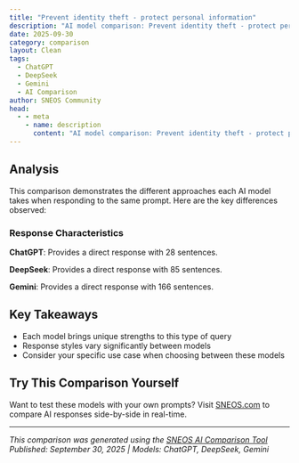 ```yaml
---
title: "Prevent identity theft - protect personal information"
description: "AI model comparison: Prevent identity theft - protect personal information..."
date: 2025-09-30
category: comparison
layout: Clean
tags:
  - ChatGPT
  - DeepSeek
  - Gemini
  - AI Comparison
author: SNEOS Community
head:
  - - meta
    - name: description
      content: "AI model comparison: Prevent identity theft - protect personal information..."
---
```


<ChatComparison
  title="Prevent identity theft - protect personal information"
  prompt="Prevent identity theft - protect personal information"
  :responses='{"ChatGPT": "Preventing identity theft involves safeguarding your personal information both online and offline. Here are some important tips to help protect yourself:\n\n1. **Protect Personal Information:**\n - Avoid sharing sensitive information such as your Social Security number, full birthdate, and financial details unless absolutely necessary.\n - Shred documents containing personal data before disposing of them.\n\n2. **Use Strong Passwords:**\n - Create complex passwords with a mix of letters, numbers, and symbols.\n - Use different passwords for different accounts.\n - Consider using a reputable password manager.\n\n3. **Secure Your Devices:**\n - Keep your computer, smartphone, and other devices updated with the latest security patches.\n - Use antivirus and anti-malware software.\n - Enable firewalls.\n\n4. **Be Cautious Online:**\n - Avoid clicking on suspicious links or downloading attachments from unknown sources.\n - Verify website URLs before entering personal information.\n - Use secure networks, avoid public Wi-Fi when accessing sensitive accounts.\n\n5. **Monitor Financial Statements and Credit Reports:**\n - Regularly review bank and credit card statements for unauthorized transactions.\n - Check your credit reports at least once a year for any unfamiliar accounts or activity.\n\n6. **Limit Sharing on Social Media:**\n - Avoid posting personal details like your address, phone number, or vacation plans.\n - Adjust privacy settings to control who can see your information.\n\n7. **Be Alert to Phishing Attempts:**\n - Be skeptical of unsolicited calls, emails, or texts asking for personal information.\n - Verify the identity of the requester through official channels before responding.\n\n8. **Use Two-Factor Authentication (2FA):**\n - Enable 2FA on accounts that offer it for an added layer of security.\n\nBy following these practices, you can significantly reduce the risk of identity theft and protect your personal information.", "DeepSeek": "Of course. Preventing identity theft is about being proactive, vigilant, and creating layers of defense around your personal information. Here is a comprehensive guide broken down into key areas.\n\n### The Core Principle: Guard Your Personal Information\nTreat your personal data like money\u2014because to a thief, it is. The most valuable pieces are your **Social Security Number (SSN)**, driver\u0027s license number, bank account numbers, credit card numbers, and medical insurance account numbers.\n\n---\n\n### Part 1: Digital Defense (Online \u0026 Tech)\n\n1. **Strong, Unique Passwords \u0026 a Password Manager:**\n * Use long, complex passwords (a mix of letters, numbers, and symbols).\n * **Never reuse passwords** across different sites. A password manager (like Bitwarden, 1Password, or LastPass) is essential for creating and storing strong, unique passwords for every account.\n\n2. **Enable Multi-Factor Authentication (MFA/2FA):**\n * This adds a critical second step to logging in, like a code from an app or text message. Enable it on **every account that offers it**, especially email, banking, and social media.\n\n3. **Beware of Phishing Scams:**\n * **Don\u0027t click links or open attachments** in unsolicited emails or texts.\n * Hover over links to see the real URL before clicking.\n * If a message creates a sense of urgency (e.g., \u0022Your account will be closed!\u0022), be suspicious. Contact the company directly using a known, official website or phone number.\n\n4. **Secure Your Devices:**\n * Use a PIN, password, or biometric lock (fingerprint/face ID) on your phone, tablet, and computer.\n * Keep your operating system, apps, and antivirus software updated. These updates often include critical security patches.\n\n5. **Use a VPN on Public Wi-Fi:**\n * Public Wi-Fi networks are often unsecured. A Virtual Private Network (VPN) encrypts your internet traffic, making it much harder for others to snoop on your activity.\n\n6. **Shop Safely Online:**\n * Look for \u0060https://\u0060 and a padlock icon in the address bar before entering any payment information.\n * Avoid saving your credit card information on retail websites for convenience.\n\n---\n\n### Part 2: Physical Defense (Offline)\n\n1. **Secure Your Mail:**\n * Use a locking mailbox to prevent mail theft.\n * Promptly collect incoming mail and place outgoing mail in a secure USPS collection box, not your unlocked home mailbox.\n * When on vacation, put a \u0022hold mail\u0022 request with the USPS.\n\n2. **Shred Sensitive Documents:**\n * Invest in a cross-cut shredder. Shred anything with your personal information before throwing it away, including:\n * Credit card offers and pre-approved applications\n * Bank and credit card statements\n * Old tax documents\n * Medical bills\n\n3. **Limit What You Carry:**\n * **Never carry your Social Security card in your wallet.** Leave it in a secure place like a safe.\n * Only carry the credit/debit cards you need for the day.\n\n---\n\n### Part 3: Financial \u0026 Medical Vigilance\n\n1. **Monitor Financial Accounts Regularly:**\n * Check your bank and credit card statements weekly or even daily for any unauthorized transactions. Report discrepancies immediately.\n\n2. **Review Your Credit Reports:**\n * You are entitled to one **free credit report every year** from each of the three major bureaus (Equifax, Experian, and TransUnion) at **[AnnualCreditReport.com](https://www.annualcreditreport.com)**.\n * Stagger your requests (get one every four months) to monitor your credit throughout the year.\n\n3. **Consider a Credit Freeze:**\n * This is the most powerful tool available. A credit freeze locks your credit file at the credit bureau, making it impossible for anyone (including you) to open a new line of credit unless you \u0022thaw\u0022 it with a PIN.\n * It\u0027s **free to place and lift** and does not affect your credit score. This should be your default setting.\n\n4. **Review Medical Statements:**\n * Scrutinize Explanation of Benefits (EOB) statements from your health insurer. Ensure the services listed are ones you actually received.\n\n---\n\n### Part 4: Proactive Steps \u0026 What to Do If It Happens\n\n1. **Be Smart on Social Media:**\n * Tighten your privacy settings. Avoid posting information that can be used for security questions, like your mother\u0027s maiden name, pet\u0027s name, or your birthday.\n * Be wary of quizzes that ask for personal details.\n\n2. **If You Suspect Identity Theft, ACT IMMEDIATELY:**\n * **Step 1: Place a Fraud Alert.** Contact one of the three credit bureaus (they must tell the other two). This makes it harder for thieves to open accounts in your name.\n * **Step 2: Freeze Your Credit.** As mentioned above, this is the most effective step.\n * **Step 3: Report to the FTC.** File a report at **[IdentityTheft.gov](https://www.identitytheft.gov)**. This creates a recovery plan and an official report.\n * **Step 4: Contact Your Financial Institutions.** Close any accounts that have been tampered with or opened fraudulently.\n * **Step 5: File a Police Report.** This can help when disputing fraudulent debts.\n\n### Quick-Check Summary\n\n* [ ] **Use a password manager and MFA.**\n* [ ] **Freeze your credit.**\n* [ ] **Shred sensitive documents.**\n* [ ] **Monitor bank and credit card statements weekly.**\n* [ ] **Never carry your Social Security card.**\n* [ ] **Be skeptical of unsolicited emails and phone calls.**\n* [ ] **Check your free credit reports annually.**\n\nBy making these practices a habit, you significantly reduce your risk and make it much harder for identity thieves to target you successfully.", "Gemini": "Okay, let\u0027s break down how to protect your personal information and prevent identity theft. It\u0027s a layered approach, so the more steps you take, the safer you\u0027ll be.\n\n**I. Understanding the Threat:**\n\n* **What is Identity Theft?** It\u0027s when someone steals your personal information (like your name, Social Security number, credit card details, etc.) and uses it to commit fraud. This can include opening credit accounts, filing taxes, getting medical care, or even committing crimes in your name.\n* **How Do Identity Thieves Get Your Information?**\n * **Phishing:** Fake emails, texts, or calls that trick you into giving up information.\n * **Malware:** Software that can steal data from your computer or phone.\n * **Data Breaches:** Hackers stealing information from companies and organizations.\n * **Stolen Mail:** Physical mail containing sensitive information.\n * **Dumpster Diving:** Thieves rummaging through your trash for discarded documents.\n * **Skimming:** Stealing credit card information from payment terminals.\n * **Social Media Oversharing:** Revealing too much personal information online.\n * **Public Wi-Fi:** Using unsecured public Wi-Fi networks can leave your data vulnerable.\n * **Fake Job Postings/Opportunities:** Gathering your information through fraudulent employment applications.\n\n**II. Proactive Steps to Protect Your Information:**\n\n* **A. Safeguarding Your Sensitive Documents \u0026 Devices:**\n\n * **1. Social Security Number (SSN):**\n * **Memorize it:** Avoid carrying your Social Security card with you.\n * **Only provide it when absolutely necessary:** Question why it\u0027s needed and if there\u0027s an alternative.\n * **Secure storage:** Keep your Social Security card and any documents containing your SSN in a locked, secure place at home.\n * **2. Bank Accounts \u0026 Credit Cards:**\n * **Strong Passwords:** Use strong, unique passwords for all online accounts. A password manager can help with this. (See password section below)\n * **Monitor statements regularly:** Check your bank and credit card statements frequently for unauthorized transactions. Set up alerts for unusual activity.\n * **Shred sensitive documents:** Shred bank statements, credit card offers, and other documents containing financial information before throwing them away.\n * **Be cautious with public Wi-Fi:** Avoid making financial transactions on unsecured public Wi-Fi networks. Use a VPN (Virtual Private Network) to encrypt your connection.\n * **Secure your cards:** Keep track of your credit and debit cards. Report lost or stolen cards immediately.\n * **3. Driver\u0027s License \u0026 Passport:**\n * **Keep them secure:** Store these documents in a safe place at home.\n * **Photocopy front and back:** Store digital copies of these in a secure, encrypted cloud storage location.\n * **Report loss or theft immediately.**\n * **4. Mobile Devices (Phones, Tablets):**\n * **Use a strong passcode/biometrics:** Enable a strong passcode, fingerprint lock, or facial recognition.\n * **Enable \u0022Find My Device\u0022:** This allows you to locate, lock, or wipe your device remotely if it\u0027s lost or stolen.\n * **Keep software updated:** Install the latest security updates on your phone and apps.\n * **Be careful with app permissions:** Review the permissions that apps request before installing them. Only grant permissions that are necessary.\n * **Use a mobile security app:** Consider using a reputable mobile security app to protect against malware and phishing attacks.\n * **5. Computers:**\n * **Strong Passwords (see below).**\n * **Antivirus/Antimalware software:** Install and keep up-to-date a reputable antivirus and antimalware program.\n * **Firewall:** Enable your computer\u0027s firewall.\n * **Software updates:** Keep your operating system, web browser, and other software up-to-date with the latest security patches.\n * **Be careful what you download:** Only download software from trusted sources.\n * **Encrypt your hard drive:** This protects your data if your computer is lost or stolen.\n\n* **B. Online Security Best Practices:**\n\n * **1. Passwords:**\n * **Strong and Unique:** Create strong, unique passwords for each of your online accounts. A strong password should be at least 12 characters long and include a mix of uppercase and lowercase letters, numbers, and symbols.\n * **Password Manager:** Use a password manager (like LastPass, 1Password, or Bitwarden) to securely store and generate strong passwords.\n * **Two-Factor Authentication (2FA):** Enable two-factor authentication (also known as multi-factor authentication) whenever possible. This adds an extra layer of security by requiring a second verification method (like a code sent to your phone) in addition to your password.\n * **Don\u0027t reuse passwords:** Never use the same password for multiple accounts.\n * **Change passwords regularly:** While not as crucial as using strong, unique passwords, it\u0027s still a good idea to change your passwords periodically, especially for important accounts.\n * **Avoid common passwords:** Don\u0027t use easily guessed passwords like \u0022password,\u0022 \u0022123456,\u0022 your birthday, or your pet\u0027s name.\n * **2. Email \u0026 Phishing:**\n * **Be wary of suspicious emails:** Don\u0027t click on links or open attachments from unknown senders.\n * **Check the sender\u0027s address:** Look closely at the sender\u0027s email address to make sure it\u0027s legitimate. Phishing emails often use fake or slightly altered addresses.\n * **Beware of urgent requests:** Be suspicious of emails that demand immediate action or threaten negative consequences if you don\u0027t comply.\n * **Verify requests independently:** If you receive an email asking you to update your account information, go directly to the company\u0027s website instead of clicking on the link in the email.\n * **Report phishing emails:** Report phishing emails to the company they are impersonating and to the Anti-Phishing Working Group (apwg.org).\n * **3. Social Media:**\n * **Privacy settings:** Review and adjust your privacy settings on social media platforms to control who can see your posts and information.\n * **Limit personal information:** Avoid sharing too much personal information on social media, such as your birthday, address, or phone number.\n * **Be careful what you click on:** Be wary of suspicious links and posts on social media.\n * **Think before you post:** Consider the potential consequences of what you post online.\n * **4. Shopping Online:**\n * **Secure websites:** Only shop on websites that use HTTPS (look for the padlock icon in the address bar). This indicates that the website is using encryption to protect your data.\n * **Use a credit card:** Credit cards offer better fraud protection than debit cards.\n * **Monitor your accounts:** Check your credit card statements regularly for unauthorized transactions.\n * **Be wary of deals that are too good to be true:** If a deal seems too good to be true, it probably is.\n * **5. Public Wi-Fi:**\n * **Use a VPN:** Use a VPN (Virtual Private Network) to encrypt your internet traffic when using public Wi-Fi.\n * **Avoid sensitive activities:** Avoid making financial transactions or accessing sensitive information on public Wi-Fi.\n * **Turn off file sharing:** Disable file sharing on your computer when using public Wi-Fi.\n * **Use a mobile hotspot:** Consider using your phone as a mobile hotspot instead of connecting to public Wi-Fi.\n * **6. Secure Browsing Habits:**\n * **Keep your browser up-to-date.**\n * **Install a reputable ad blocker.**\n * **Clear your browsing history and cookies regularly.**\n * **Be wary of pop-up ads.**\n\n* **C. Physical Security:**\n\n * **1. Mail:**\n * **Collect mail promptly:** Don\u0027t let mail sit in your mailbox for extended periods.\n * **Use a locked mailbox:** Consider using a locked mailbox to prevent mail theft.\n * **Shred unwanted mail:** Shred unwanted mail, especially those containing financial information or personal details.\n * **Opt out of junk mail:** Reduce the amount of junk mail you receive by opting out of mailing lists.\n * **Hold your mail when you\u0027re away:** Request the postal service to hold your mail when you\u0027re traveling.\n * **2. Dumpster Diving:**\n * **Shred sensitive documents:** As mentioned before, shred any documents containing personal information before throwing them away.\n * **Destroy old hard drives:** Before discarding old computers or hard drives, physically destroy the hard drive to prevent data recovery.\n * **3. Skimming:**\n * **Inspect ATMs and payment terminals:** Before using an ATM or payment terminal, check for any signs of tampering, such as loose or damaged parts.\n * **Cover the keypad:** When entering your PIN, cover the keypad with your hand to prevent someone from seeing it.\n * **Use chip-enabled cards:** Use chip-enabled credit and debit cards whenever possible. Chip cards are more secure than magnetic stripe cards.\n * **Be aware of your surroundings:** Pay attention to your surroundings when using ATMs and payment terminals.\n\n* **D. Staying Informed:**\n\n * **Keep up-to-date:** Stay informed about the latest scams and identity theft techniques.\n * **Read security news:** Follow security news websites and blogs to learn about emerging threats.\n * **Attend security awareness training:** Consider attending security awareness training to learn how to protect yourself from identity theft.\n\n**III. Monitoring and Recovery (What to do if you suspect identity theft):**\n\n* **A. Regular Monitoring:**\n\n * **1. Credit Reports:**\n * **Check your credit reports regularly:** You are entitled to one free credit report per year from each of the three major credit bureaus (Equifax, Experian, and TransUnion) at AnnualCreditReport.com. Space them out \u2013 check one every four months.\n * **Look for errors:** Carefully review your credit reports for any errors, such as unauthorized accounts, incorrect information, or unfamiliar activity.\n * **2. Financial Accounts:**\n * **Monitor your bank and credit card statements frequently:** Check for any unauthorized transactions or suspicious activity.\n * **Set up account alerts:** Set up alerts to notify you of any unusual activity on your accounts.\n * **3. Credit Monitoring Services:**\n * **Consider using a credit monitoring service:** These services monitor your credit reports and alert you to any changes, such as new accounts being opened or changes to your personal information. (Note: These are often subscription-based).\n * **4. Identity Theft Protection Services:**\n * **Consider using an identity theft protection service:** These services offer a range of features, such as credit monitoring, fraud alerts, and identity theft insurance. (Note: These are often subscription-based).\n\n* **B. If You Suspect Identity Theft:**\n\n * **1. Act Quickly:** The faster you act, the less damage the identity thief can do.\n * **2. Place a Fraud Alert:**\n * **Contact one of the three major credit bureaus (Equifax, Experian, or TransUnion) and place a fraud alert on your credit report.** The bureau you contact is required to notify the other two. A fraud alert makes it more difficult for someone to open new accounts in your name. There are three types:\n * **Initial Fraud Alert:** Lasts for one year.\n * **Extended Fraud Alert:** Lasts for seven years (requires you to file an identity theft report with the FTC and provide proof of identity).\n * **Active Duty Military Alert:** Lasts for one year, with the option to renew.\n * **3. Get Your Credit Reports:**\n * **Order your credit reports from all three credit bureaus** to check for any unauthorized accounts or suspicious activity.\n * **4. File a Report with the FTC:**\n * **File an identity theft report with the Federal Trade Commission (FTC) at IdentityTheft.gov.** This report is an important document that can help you clear up fraudulent accounts and correct your credit report.\n * **5. File a Police Report:**\n * **File a police report with your local police department.**\n * **6. Close Affected Accounts:**\n * **Close any accounts that have been compromised** or opened fraudulently.\n * **7. Change Passwords:**\n * **Change the passwords on all of your online accounts,** especially financial accounts, email accounts, and social media accounts.\n * **8. Contact Creditors and Banks:**\n * **Contact your creditors and banks** to report the identity theft and dispute any fraudulent charges.\n * **9. Review Your Accounts Regularly:**\n * **Continue to monitor your credit reports and financial accounts regularly** for any signs of ongoing fraud.\n * **10. Consider a Credit Freeze:**\n * **Place a credit freeze on your credit reports.** A credit freeze prevents anyone from accessing your credit report, which makes it more difficult for identity thieves to open new accounts in your name. You can temporarily lift the freeze when you need to apply for credit. Contact each of the three credit bureaus individually to place a freeze. This is now free in all states.\n\n**IV. Key Takeaways:**\n\n* **Be Vigilant:** Identity theft is a serious crime, but by taking the right precautions, you can significantly reduce your risk.\n* **Be Proactive:** Don\u0027t wait until you become a victim to start protecting yourself.\n* **Stay Informed:** Keep up-to-date on the latest scams and identity theft techniques.\n* **Act Quickly:** If you suspect identity theft, act quickly to minimize the damage.\n\nThis comprehensive guide should help you significantly reduce your risk of identity theft. Remember, vigilance and proactive measures are your best defense! Good luck!\n"}' 
  published-date="22:46"
/>

## Analysis

This comparison demonstrates the different approaches each AI model takes when responding to the same prompt. Here are the key differences observed:

### Response Characteristics

**ChatGPT**: Provides a direct response with 28 sentences. 

**DeepSeek**: Provides a direct response with 85 sentences. 

**Gemini**: Provides a direct response with 166 sentences. 

## Key Takeaways

- Each model brings unique strengths to this type of query
- Response styles vary significantly between models
- Consider your specific use case when choosing between these models

## Try This Comparison Yourself

Want to test these models with your own prompts? Visit [SNEOS.com](https://sneos.com) to compare AI responses side-by-side in real-time.

---

*This comparison was generated using the [SNEOS AI Comparison Tool](https://sneos.com)*
*Published: September 30, 2025 | Models: ChatGPT, DeepSeek, Gemini*
